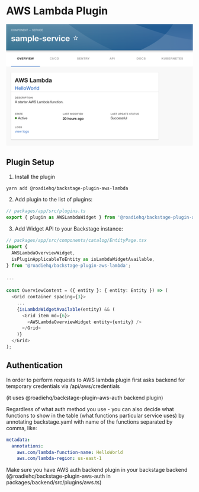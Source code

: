 # AWS Lambda Plugin

![preview of Lambda Widget](https://raw.githubusercontent.com/RoadieHQ/backstage-plugin-aws-lambda/main/docs/lambda-widget.png)

## Plugin Setup

1. Install the plugin

```bash
yarn add @roadiehq/backstage-plugin-aws-lambda
```

2. Add plugin to the list of plugins:

```ts
// packages/app/src/plugins.ts
export { plugin as AWSLambdaWidget } from '@roadiehq/backstage-plugin-aws-lambda';
```

3. Add Widget API to your Backstage instance:

```ts
// packages/app/src/components/catalog/EntityPage.tsx
import {
  AWSLambdaOverviewWidget,
  isPluginApplicableToEntity as isLambdaWidgetAvailable,
} from '@roadiehq/backstage-plugin-aws-lambda';

...

const OverviewContent = ({ entity }: { entity: Entity }) => (
  <Grid container spacing={3}>
    ...
    {isLambdaWidgetAvailable(entity) && (
      <Grid item md={6}>
        <AWSLambdaOverviewWidget entity={entity} />
      </Grid>
    )}
  </Grid>
);
```

## Authentication

In order to perform requests to AWS lambda plugin first asks backend for temporary credentials via /api/aws/credentials

(it uses @roadiehq/backstage-plugin-aws-auth backend plugin)

Regardless of what auth method you use - you can also decide what functions to show in the table (what functions particular service uses) by annotating backstage.yaml with name of the functions separated by comma, like:

```yaml
metadata:
  annotations:
    aws.com/lambda-function-name: HelloWorld
    aws.com/lambda-region: us-east-1
```

Make sure you have AWS auth backend plugin in your backstage backend (@roadiehq/backstage-plugin-aws-auth in packages/backend/src/plugins/aws.ts)
